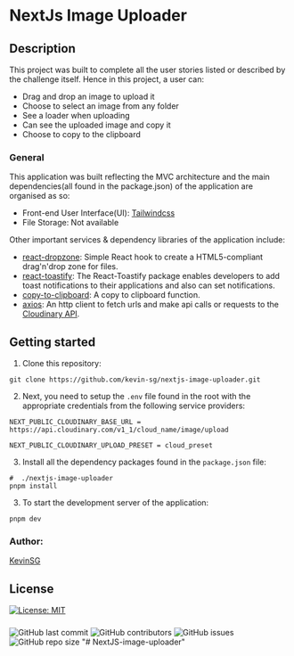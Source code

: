 # NextJs Image Uploader

## Description

This project was built to complete all the user stories listed or described by the challenge itself. Hence in this project, a user can:

- Drag and drop an image to upload it
- Choose to select an image from any folder
- See a loader when uploading
- Can see the uploaded image and copy it
- Choose to copy to the clipboard

### General

This application was built reflecting the MVC architecture and the main dependencies(all found in the package.json) of the application are organised as so:

- Front-end User Interface(UI): [Tailwindcss](https://tailwindcss.com)
- File Storage: Not available

Other important services & dependency libraries of the application include:

- [react-dropzone](https://www.npmjs.com/package/react-dropzone): Simple React hook to create a HTML5-compliant drag'n'drop zone for files.
- [react-toastify](https://www.npmjs.com/package/react-toastify): The React-Toastify package enables developers to add toast notifications to their applications and also can set notifications.
- [copy-to-clipboard](https://www.npmjs.com/package/copy-to-clipboard): A copy to clipboard function.
- [axios](https://axios-http.com/docs/intro): An http client to fetch urls and make api calls or requests to the [Cloudinary API](https://cloudinary.com/documentation/image_upload_api_reference).

## Getting started

1. Clone this repository:

```shell
git clone https://github.com/kevin-sg/nextjs-image-uploader.git
```

2. Next, you need to setup the `.env` file found in the root with the appropriate credentials from the following service providers:

```shell
NEXT_PUBLIC_CLOUDINARY_BASE_URL = https://api.cloudinary.com/v1_1/cloud_name/image/upload

NEXT_PUBLIC_CLOUDINARY_UPLOAD_PRESET = cloud_preset

```

3. Install all the dependency packages found in the `package.json` file:

```shell
#  ./nextjs-image-uploader
pnpm install
```

3. To start the development server of the application:

```shell
pnpm dev
```

### Author:

[KevinSG](https://github.com/kevin-sg)

## License

[![License: MIT](https://img.shields.io/badge/License-MIT-yellow.svg)](https://opensource.org/licenses/MIT)

###

![GitHub last commit](https://img.shields.io/github/last-commit/kevin-sg/nextjs-image-uploader) ![GitHub contributors](https://img.shields.io/github/contributors/kevin-sg/nextjs-image-uploader) ![GitHub issues](https://img.shields.io/github/issues/kevin-sg/nextjs-image-uploader) ![GitHub repo size](https://img.shields.io/github/repo-size/kevin-sg/nextjs-image-uploader)
"# NextJS-image-uploader" 
